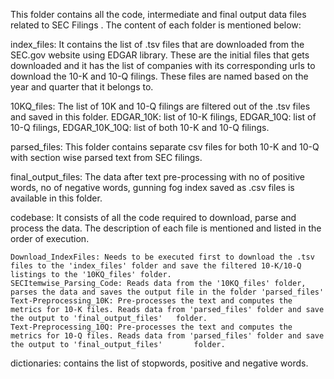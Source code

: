This folder contains all the code, intermediate and final output data files related to SEC Filings
. The content of each folder is mentioned below:

index_files: It contains the list of .tsv files that are downloaded from the SEC.gov website using EDGAR library. These are the initial files that gets downloaded and it has the list of companies with its corresponding urls to download the 10-K and 10-Q filings. These files are named based on the year and quarter that it belongs to.

10KQ_files: The list of 10K and 10-Q filings are filtered out of the .tsv files and saved in this folder. EDGAR_10K: list of 10-K filings, EDGAR_10Q: list of 10-Q filings, EDGAR_10K_10Q: list of both 10-K and 10-Q filings.

parsed_files: This folder contains separate csv files for both 10-K and 10-Q with section wise parsed text from SEC filings. 

final_output_files: The data after text pre-processing with no of positive words, no of negative words, gunning fog index saved as .csv files is available in this folder.

codebase: It consists of all the code required to download, parse and process the data. The description of each file is mentioned and listed in the order of execution.

	Download_IndexFiles: Needs to be executed first to download the .tsv files to the 'index_files' folder and save the filtered 10-K/10-Q listings to the '10KQ_files' folder. 
	SECItemwise_Parsing_Code: Reads data from the '10KQ_files' folder, parses the data and saves the output file in the folder 'parsed_files'
	Text-Preprocessing_10K: Pre-processes the text and computes the metrics for 10-K files. Reads data from 'parsed_files' folder and save the output to 'final_output_files' 	folder. 
	Text-Preprocessing_10Q: Pre-processes the text and computes the metrics for 10-Q files. Reads data from 'parsed_files' folder and save the output to 'final_output_files' 		folder. 

dictionaries: contains the list of stopwords, positive and negative words.




